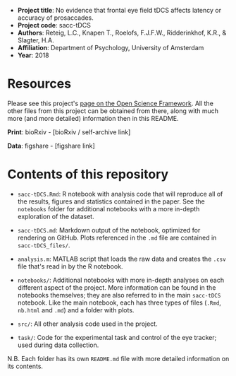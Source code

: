 * __Project title__: No evidence that frontal eye field tDCS affects latency or accuracy of prosaccades.
* __Project code__: sacc-tDCS
* __Authors__: Reteig, L.C., Knapen T., Roelofs, F.J.F.W., Ridderinkhof, K.R., & Slagter, H.A.
* __Affiliation__: Department of Psychology, University of Amsterdam
* __Year__: 2018

# Resources

Please see this project's [page on the Open Science Framework](https://osf.io/8jpv9/). All the other files from this project can be obtained from there, along with much more (and more detailed) information then in this README.

__Print__: bioRxiv - [bioRxiv / self-archive link]

__Data__: figshare - [figshare link]

# Contents of this repository

* `sacc-tDCS.Rmd`: R notebook with analysis code that will reproduce all of the results, figures and statistics contained in the paper. See the `notebooks` folder for additional notebooks with a more in-depth exploration of the dataset.
* `sacc-tDCS.md`: Markdown output of the notebook, optimized for rendering on GitHub. Plots referenced in the `.md` file are contained in `sacc-tDCS_files/`.
* `analysis.m`: MATLAB script that loads the raw data and creates the `.csv` file that's read in by the R notebook.

* `notebooks/`: Additional notebooks with more in-depth analyses on each different aspect of the project. More information can be found in the notebooks themselves; they are also referred to in the main `sacc-tDCS` notebook. Like the main notebook, each has three types of files (`.Rmd`, `nb.html` and `.md`) and a folder with plots.
* `src/`: All other analysis code used in the project.
* `task/`: Code for the experimental task and control of the eye tracker; used during data collection.

N.B. Each folder has its own `README.md` file with more detailed information on its contents.
